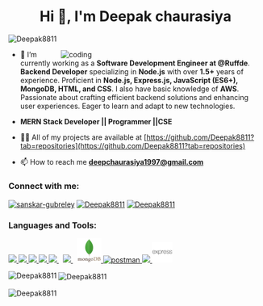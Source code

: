 
<h1 align="center">Hi 👋, I'm Deepak chaurasiya</h1>
<p align="left"> <img src="https://komarev.com/ghpvc/?username=Deepak8811&label=Profile%20views&color=0e75b6&style=flat" alt="Deepak8811" /> </p> 
<img align="right" alt="coding" width ="400" src="https://cdn.dribbble.com/users/1162077/screenshots/3848914/programmer.gif">



- 🔭 I’m currently working as a  **Software Development Engineer at @Ruffde**. **Backend Developer** specializing in **Node.js** with over **1.5+** years of experience. Proficient in **Node.js, Express.js, JavaScript (ES6+), MongoDB, HTML, and CSS**. I also have basic knowledge of **AWS**. Passionate about crafting efficient backend solutions and enhancing user experiences. Eager to learn and adapt to new technologies.
  
- **MERN Stack Developer || Programmer ||CSE**

  
- 👨‍💻 All of my projects are available at [https://github.com/Deepak8811?tab=repositories](https://github.com/Deepak8811?tab=repositories)

  
- 📫 How to reach me **deepchaurasiya1997@gmail.com**


<h3 align="left">Connect with me:</h3>
<p align="left">


<a href="https://www.linkedin.com/in/deepak-chaurasiya-136457228/" target="_blank"><img align="center" src="https://raw.githubusercontent.com/rahuldkjain/github-profile-readme-generator/master/src/images/icons/Social/linked-in-alt.svg" alt="sanskar-gubreley" height="30" width="40" /></a>
<a href="https://www.instagram.com/deepak_chaurasiya_13/" target="_blank"><img align="center" src="https://raw.githubusercontent.com/rahuldkjain/github-profile-readme-generator/master/src/images/icons/Social/instagram.svg" alt="Deepak8811" height="30" width="40" /></a>
<a href="https://leetcode.com/Deepak_8811/" target="_blank"><img align="center" src="https://raw.githubusercontent.com/rahuldkjain/github-profile-readme-generator/master/src/images/icons/Social/leet-code.svg" alt="Deepak8811" height="30" width="40" /></a>
</p>


<h3 align="left">Languages and Tools:</h3>

<p align="left"> 
    <a href="https://reactjs.org/" target="_blank"> <img src="https://img.icons8.com/color/48/000000/react-native.png"/> </a>
<!--     <a href="https://redux.js.org" target="_blank"> <img src="https://img.icons8.com/color/48/000000/redux.png"/> </a> -->
    <a href="https://developer.mozilla.org/en-US/docs/Web/JavaScript" target="_blank"> <img src="https://img.icons8.com/color/48/000000/javascript.png"/> </a> 
    <a href="https://www.w3.org/html/" target="_blank"> <img src="https://img.icons8.com/color/48/000000/html-5.png"/> </a> 
    <a href="https://getbootstrap.com" target="_blank"> <img src="https://img.icons8.com/color/48/000000/bootstrap.png"/> </a> 
    <a style="padding-right:8px;" href="https://nodejs.org" target="_blank"> <img src="https://img.icons8.com/color/48/000000/nodejs.png"/> </a> 
    <a style="padding-right:8px;" href="https://www.mysql.com/" target="_blank"> <img src="https://img.icons8.com/fluent/50/000000/mysql-logo.png"/> </a>
    <a href="https://www.mongodb.com/" target="_blank"> <img src="https://raw.githubusercontent.com/devicons/devicon/master/icons/mongodb/mongodb-original-wordmark.svg" alt="mongodb" width="48" height="48"/> </a> 
    <a href="https://postman.com" target="_blank"> <img src="https://www.vectorlogo.zone/logos/getpostman/getpostman-icon.svg" alt="postman" width="45" height="45"/> </a>   
    <a href="https://git-scm.com/" target="_blank"> <img src="https://img.icons8.com/color/48/000000/git.png"/> </a> 
    <a href="https://expressjs.com" target="_blank"> <img src="https://raw.githubusercontent.com/devicons/devicon/master/icons/express/express-original-wordmark.svg" alt="express" width="40" height="40"/> </a>
<!--     <a href="https://www.php.net" target="_blank"> <img src="https://img.icons8.com/dusk/48/000000/php-logo.png" alt="php"/> </a> -->
    <!-- <a href="https://www.java.com" target="_blank"> <img src="https://img.icons8.com/color/48/000000/java-coffee-cup-logo.png"/> </a> -->
    <!-- <a href="https://www.python.org" target="_blank"> <img src="https://img.icons8.com/color/48/000000/python.png"/> </a>  -->
    <!-- <a href="https://firebase.google.com/" target="_blank"> <img src="https://img.icons8.com/color/48/000000/firebase.png"/> </a>  -->
</p>


<p><img align="left" src="https://github-readme-stats.vercel.app/api/top-langs?username=Deepak8811&show_icons=true&locale=en&layout=compact" alt="Deepak8811" /></p>
<p>&nbsp;<img align="center" src="https://github-readme-stats.vercel.app/api?username=Deepak8811&show_icons=true&locale=en" alt="Deepak8811" /></p>
<p><img align="center" src="https://github-readme-streak-stats.herokuapp.com/?user=Deepak8811&" alt="Deepak8811" /></p>

